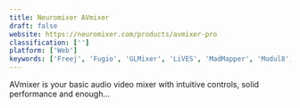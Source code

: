 ```yaml
---
title: Neuromixer AVmixer
draft: false 
website: https://neuromixer.com/products/avmixer-pro
classification: ['']
platform: ['Web']
keywords: ['Freej', 'Fugio', 'GLMixer', 'LiVES', 'MadMapper', 'Modul8', 'Orca', 'Resolume Avenue', 'TouchDesigner', 'VDMX', 'VJmachine - Music Visualizer', 'VidStudio', 'Vvvv', 'avtake CutFour', 'gifSlap', 'vMix']
---
```

AVmixer is your basic audio video mixer with intuitive controls, solid performance and enough...